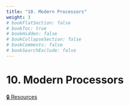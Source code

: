 ```yaml
---
title: "10. Modern Processors"
weight: 3
# bookFlatSection: false
# bookToc: true
# bookHidden: false
# bookCollapseSection: false
# bookComments: false
# bookSearchExclude: false
---
```


# 10. Modern Processors

[🔒 Resources](https://github.com/ryanbester/uni-resources/tree/main/osi/y2/os/10-modern-processors)
